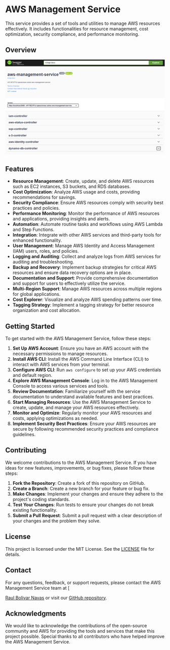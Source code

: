# AWS Management Service

This service provides a set of tools and utilities to manage AWS resources effectively. It includes functionalities for resource management, cost optimization, security compliance, and performance monitoring.

## Overview
![img.png](img.png)


## Features

- **Resource Management**: Create, update, and delete AWS resources such as EC2 instances, S3 buckets, and RDS databases.
- **Cost Optimization**: Analyze AWS usage and costs, providing recommendations for savings.
- **Security Compliance**: Ensure AWS resources comply with security best practices and policies.
- **Performance Monitoring**: Monitor the performance of AWS resources and applications, providing insights and alerts.
- **Automation**: Automate routine tasks and workflows using AWS Lambda and Step Functions.
- **Integration**: Integrate with other AWS services and third-party tools for enhanced functionality.
- **User Management**: Manage AWS Identity and Access Management (IAM) users, roles, and policies.
- **Logging and Auditing**: Collect and analyze logs from AWS services for auditing and troubleshooting.
- **Backup and Recovery**: Implement backup strategies for critical AWS resources and ensure data recovery options are in place.
- **Documentation and Support**: Provide comprehensive documentation and support for users to effectively utilize the service.
- **Multi-Region Support**: Manage AWS resources across multiple regions for global applications.
- **Cost Explorer**: Visualize and analyze AWS spending patterns over time.
- **Tagging Strategy**: Implement a tagging strategy for better resource organization and cost allocation.

## Getting Started

To get started with the AWS Management Service, follow these steps:

1. **Set Up AWS Account**: Ensure you have an AWS account with the necessary permissions to manage resources.
2. **Install AWS CLI**: Install the AWS Command Line Interface (CLI) to interact with AWS services from your terminal.
3. **Configure AWS CLI**: Run `aws configure` to set up your AWS credentials and default region.
4. **Explore AWS Management Console**: Log in to the AWS Management Console to access various services and tools.
5. **Review Documentation**: Familiarize yourself with the service documentation to understand available features and best practices.
6. **Start Managing Resources**: Use the AWS Management Service to create, update, and manage your AWS resources effectively.
7. **Monitor and Optimize**: Regularly monitor your AWS resources and costs, applying optimizations as needed.
8. **Implement Security Best Practices**: Ensure your AWS resources are secure by following recommended security practices and compliance guidelines.

## Contributing

We welcome contributions to the AWS Management Service. If you have ideas for new features, improvements, or bug fixes, please follow these steps:

1. **Fork the Repository**: Create a fork of this repository on GitHub.
2. **Create a Branch**: Create a new branch for your feature or bug fix.
3. **Make Changes**: Implement your changes and ensure they adhere to the project's coding standards.
4. **Test Your Changes**: Run tests to ensure your changes do not break existing functionality.
5. **Submit a Pull Request**: Submit a pull request with a clear description of your changes and the problem they solve.

## License

This project is licensed under the MIT License. See the [LICENSE](LICENSE) file for details.

## Contact

For any questions, feedback, or support requests, please contact the AWS Management Service team at [

[Raul Bolivar Navas](mailto:rasysbox@hotmail.com) or visit our [GitHub repository](https://github.com/raulrobinson/fullstack-aws-localstack/blob/main/aws-management-service).

## Acknowledgments
We would like to acknowledge the contributions of the open-source community and AWS for providing the tools and services that make this project possible. Special thanks to all contributors who have helped improve the AWS Management Service.

